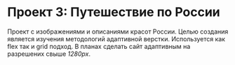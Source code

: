 # Проект 3: Путешествие по России
Проект с изображениями и описаниями красот России. Целью создания является изучения
методологий адаптивной верстки. Используется как flex так и grid подход.
В планах сделать сайт адаптивным на разрешених свыше *1280px*.
